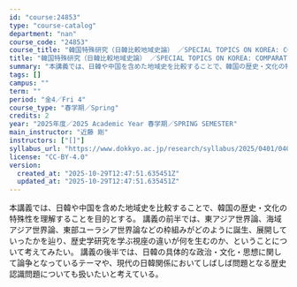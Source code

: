 ```yaml
---
id: "course:24853"
type: "course-catalog"
department: "nan"
course_code: "24853"
course_title: "韓国特殊研究（日韓比較地域史論） ／SPECIAL TOPICS ON KOREA: COMPARATIVE REGIONAL HISTORY OF JAPAN AND KOREA"
title: "韓国特殊研究（日韓比較地域史論） ／SPECIAL TOPICS ON KOREA: COMPARATIVE REGIONAL HISTORY OF JAPAN AND KOREA"
summary: "本講義では、日韓や中国を含めた地域史を比較することで、韓国の歴史・文化の特殊性を理解することを目的とする。 講義の前半では、東アジア世界論、海域アジア世界論、東部ユーラシア世界論などの枠組みがどのように誕生、展開していったかを辿り、歴史学研…"
tags: []
campus: ""
term: ""
period: "金4／Fri 4"
course_type: "春学期／Spring"
credits: 2
year: "2025年度／2025 Academic Year 春学期／SPRING SEMESTER"
main_instructor: "近藤 剛"
instructors: ["[]"]
syllabus_url: "https://www.dokkyo.ac.jp/research/syllabus/2025/0401/0401_24853_ja_JP.html"
license: "CC-BY-4.0"
version:
  created_at: "2025-10-29T12:47:51.635451Z"
  updated_at: "2025-10-29T12:47:51.635451Z"
---
```

本講義では、日韓や中国を含めた地域史を比較することで、韓国の歴史・文化の特殊性を理解することを目的とする。 講義の前半では、東アジア世界論、海域アジア世界論、東部ユーラシア世界論などの枠組みがどのように誕生、展開していったかを辿り、歴史学研究を学ぶ視座の違いが何を生むのか、ということについて考えてみたい。 講義の後半では、日韓の具体的な政治・文化・思想に関して論争となっているテーマや、現代の日韓関係においてしばしば問題となる歴史認識問題についても扱いたいと考えている。
